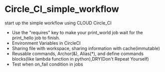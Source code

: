 # Circle_CI_simple_workflow
start up the simple workflow using CLOUD Circle_CI

- Use the "requires" key to make your print_world job wait for the print_hello job to finish.
- Environment Variables in CircleCI
- Sharing file with workspace, sharing information with cache(immutable)
- Reusable commands, Archor(&), Alias(*), and define commands blocks(like lambda function in python),DRY(Don't Repeat Yourself) 
- Test when on_fail condition in jobs
